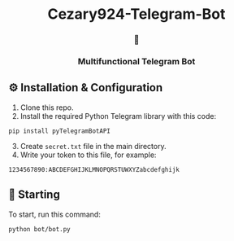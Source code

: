 <h1 align=center>Cezary924-Telegram-Bot</h1>
<h3 align=center>🤖</h3>
<h3 align=center>Multifunctional Telegram Bot</h3>

## ⚙️ Installation & Configuration</h3>
1. Clone this repo.
2. Install the required Python Telegram library with this code:
```
pip install pyTelegramBotAPI
```
3. Create ```secret.txt``` file in the main directory.
4. Write your token to this file, for example:
```
1234567890:ABCDEFGHIJKLMNOPQRSTUWXYZabcdefghijk
```

## 🚀 Starting</h3>
To start, run this command:
```
python bot/bot.py
```
